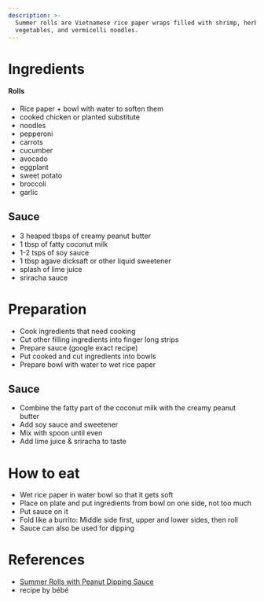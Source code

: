 ```yaml
---
description: >-
  Summer rolls are Vietnamese rice paper wraps filled with shrimp, herbs,
  vegetables, and vermicelli noodles.
---
```

# Ingredients

#### Rolls

* Rice paper + bowl with water to soften them
* cooked chicken or planted substitute
* noodles
* pepperoni
* carrots
* cucumber
* avocado
* eggplant
* sweet potato
* broccoli
* garlic

## Sauce

* 3 heaped tbsps of creamy peanut butter
* 1 tbsp of fatty coconut milk
* 1-2 tsps of soy sauce
* 1 tbsp agave dicksaft or other liquid sweetener
* splash of lime juice
* sriracha sauce

# Preparation

* Cook ingredients that need cooking
* Cut other filling ingredients into finger long strips
* Prepare sauce (google exact recipe)
* Put cooked and cut ingredients into bowls
* Prepare bowl with water to wet rice paper

## Sauce

* Combine the fatty part of the coconut milk with the creamy peanut butter
* Add soy sauce and sweetener
* Mix with spoon until even
* Add lime juice & sriracha to taste

# How to eat

* Wet rice paper in water bowl so that it gets soft
* Place on plate and put ingredients from bowl on one side, not too much
* Put sauce on it
* Fold like a burrito: Middle side first, upper and lower sides, then roll
* Sauce can also be used for dipping

# References

* [Summer Rolls with Peanut Dipping Sauce](https://www.delish.com/cooking/recipe-ideas/a30779925/summer-rolls-recipes/)
* recipe by bébé
